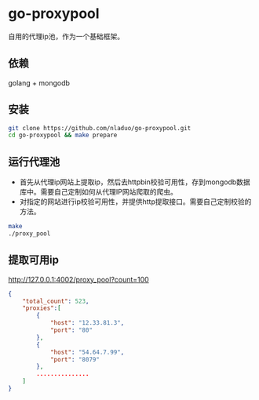 # go-proxypool
自用的代理ip池，作为一个基础框架。
## 依赖
golang + mongodb

## 安装
``` bash 
git clone https://github.com/nladuo/go-proxypool.git
cd go-proxypool && make prepare
```
## 运行代理池
- 首先从代理ip网站上提取ip，然后去httpbin校验可用性，存到mongodb数据库中。需要自己定制如何从代理IP网站爬取的爬虫。
- 对指定的网站进行ip校验可用性，并提供http提取接口。需要自己定制校验的方法。

``` bash
make
./proxy_pool
```

## 提取可用ip
http://127.0.0.1:4002/proxy_pool?count=100
``` json
{
    "total_count": 523,
    "proxies":[
        {
            "host": "12.33.81.3",
            "port": "80"
        },
        {
            "host": "54.64.7.99",
            "port": "8079"
        },
        ...............
    ]
}
```